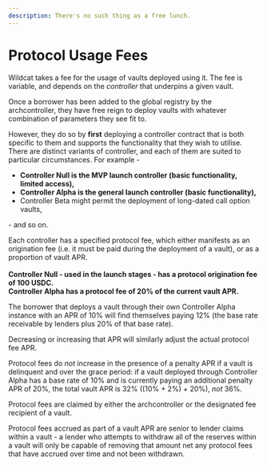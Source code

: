 ```yaml
---
description: There's no such thing as a free lunch.
---
```


# Protocol Usage Fees

Wildcat takes a fee for the usage of vaults deployed using it. The fee is variable, and depends on the _controller_ that underpins a given vault.

Once a borrower has been added to the global registry by the archcontroller, they have free reign to deploy vaults with whatever combination of parameters they see fit to.

However, they do so by **first** deploying a controller contract that is both specific to them and supports the functionality that they wish to utilise. There are distinct variants of controller, and each of them are suited to particular circumstances. For example -&#x20;

* **Controller Null is the MVP launch controller (basic functionality, limited access),**
* **Controller Alpha is the general launch controller (basic functionality),**
* Controller Beta might permit the deployment of long-dated call option vaults,

\- and so on.&#x20;

Each controller has a specified protocol fee, which either manifests as an origination fee (i.e. it must be paid during the deployment of a vault), or as a proportion of vault APR.\
\
**Controller Null - used in the launch stages - has a protocol origination fee of 100 USDC.**\
**Controller Alpha has a protocol fee of 20% of the current vault APR.**

The borrower that deploys a vault through their own Controller Alpha instance with an APR of 10% will find themselves paying 12% (the base rate receivable by lenders plus 20% of that base rate).

Decreasing or increasing that APR will similarly adjust the actual protocol fee APR.

Protocol fees do _not_ increase in the presence of a penalty APR if a vault is delinquent and over the grace period: if a vault deployed through Controller Alpha has a base rate of 10% and is currently paying an additional penalty APR of 20%, the total vault APR is 32% ((10% + 2%) + 20%), _not_ 36%.

Protocol fees are claimed by either the archcontroller or the designated fee recipient of a vault.

Protocol fees accrued as part of a vault APR are senior to lender claims within a vault - a lender who attempts to withdraw all of the reserves within a vault will only be capable of removing that amount net any protocol fees that have accrued over time and not been withdrawn.

